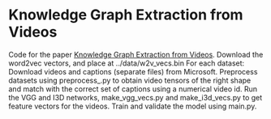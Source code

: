 # Knowledge Graph Extraction from Videos

Code for the paper [Knowledge Graph Extraction from Videos](https://arxiv.org/abs/2007.10040).
Download the word2vec vectors, and place at ../data/w2v_vecs.bin
For each dataset: 
    Download videos and captions (separate files) from Microsoft.
    Preprocess datasets using preprocess_<dataset-name>.py to obtain video tensors
    of the right shape and match with the correct set of captions using a numerical video id.
    Run the VGG and I3D networks, make_vgg_vecs.py and make_i3d_vecs.py to get feature vectors for the videos.
    Train and validate the model using main.py. 
